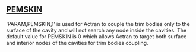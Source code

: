 ## [PEMSKIN](https://nexus.hexagon.com/documentationcenter/bundle/MSC_Nastran_2022.4/page/Nastran_Combined_Book/qrg/parameters/TOC.PEMSKIN.xhtml)

‘PARAM,PEMSKIN,1’ is used for Actran to couple the trim bodies only to the surface of the cavity and will not search any node inside the cavities. The default value for PEMSKIN is 0 which allows Actran to target both surface and interior nodes of the cavities for trim bodies coupling.

